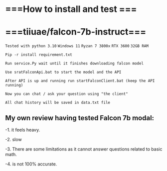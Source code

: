 
# ===How to install and test ===
# ===tiiuae/falcon-7b-instruct===

``Tested with python 3.10``
``Windows 11``
``Ryzan 7 3800x``
``RTX 3600``
``32GB RAM``

``Pip -r install requirement.txt``

``Run service.Py wait until it finishes downloading falcon model``

``Use sratFalconApi.bat to start the model and the API``

``After API is up and running run startFalconClient.bat (keep the API running)``

``Now you can chat / ask your question using "the client"``

``All chat history will be saved in data.txt file``

## My own review having tested Falcon 7b modal:
 
-1. it feels heavy. 

-2. slow

-3. There are some limitations as it cannot answer questions related to basic math.

-4. is not 100% accurate.